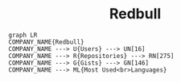 <h1 align="center">Redbull</h1>

```mermaid
graph LR
COMPANY_NAME{Redbull}
COMPANY_NAME ---> U{Users} ---> UN[16]
COMPANY_NAME ---> R{Repositories} ---> RN[275]
COMPANY_NAME ---> G{Gists} ---> GN[146]
COMPANY_NAME ---> ML{Most Used<br>Languages}
```
